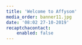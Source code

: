 ```yaml
---
title: 'Welcome to Affysom'
media_order: banner11.jpg
date: '08:02 27-10-2019'
recaptchacontact:
    enabled: false
---
```


